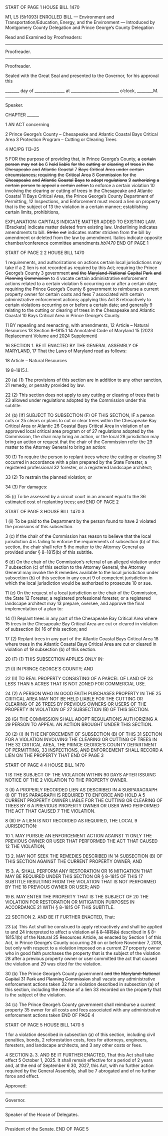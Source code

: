 START OF PAGE 1
HOUSE BILL 1470

M1, L5 (5lr1093)
ENROLLED BILL
— Environment and Transportation/Education, Energy, and the Environment —
Introduced by Montgomery County Delegation and Prince George’s County
Delegation

Read and Examined by Proofreaders:

_______________________________________________
Proofreader.
_______________________________________________
Proofreader.

Sealed with the Great Seal and presented to the Governor, for his approval this

_______ day of _______________ at ________________________ o’clock, ________M.

______________________________________________
Speaker.

CHAPTER ______

1 AN ACT concerning

2 Prince George’s County – Chesapeake and Atlantic Coastal Bays Critical Area
3 Protection Program – Cutting or Clearing Trees

4 MC/PG 113–25

5 FOR the purpose of providing that, in Prince George’s County, ~~a~~ ~~certain~~ ~~person~~ ~~may~~ ~~not~~ ~~be~~
6 ~~held~~ ~~liable~~ ~~for~~ ~~the~~ ~~cutting~~ ~~or~~ ~~clearing~~ ~~of~~ ~~trees~~ ~~in~~ ~~the~~ ~~Chesapeake~~ ~~and~~ ~~Atlantic~~ ~~Coastal~~
7 ~~Bays~~ ~~Critical~~ ~~Area~~ ~~under~~ ~~certain~~ ~~circumstances;~~ ~~requiring~~ ~~the~~ ~~Critical~~ ~~Area~~
8 ~~Commission~~ ~~for~~ ~~the~~ ~~Chesapeake~~ ~~and~~ ~~Atlantic~~ ~~Coastal~~ ~~Bays~~ ~~to~~ ~~adopt~~ ~~regulations~~
9 ~~authorizing~~ ~~a~~ ~~certain~~ ~~person~~ ~~to~~ ~~appeal~~ ~~a~~ ~~certain~~ ~~action~~ to enforce a certain violation
10 involving the clearing or cutting of trees in the Chesapeake and Atlantic Coastal
11 Bays Critical Area, the Prince George’s County Department of Permitting,
12 Inspections, and Enforcement must record a lien on property that is the subject of
13 the violation in a certain manner; establishing certain limits, prohibitions,

EXPLANATION: CAPITALS INDICATE MATTER ADDED TO EXISTING LAW.
[Brackets] indicate matter deleted from existing law.
Underlining indicates amendments to bill.
~~Strike~~ ~~out~~ indicates matter stricken from the bill by amendment or deleted from the law by
amendment.
Italics indicate opposite chamber/conference committee amendments.*hb1470*
END OF PAGE 1

START OF PAGE 2
2 HOUSE BILL 1470

1 requirements, and authorizations on actions certain local jurisdictions may take if a
2 lien is not recorded as required by this Act; requiring the Prince George’s County
3 government ~~and~~ ~~the~~ ~~Maryland–National~~ ~~Capital~~ ~~Park~~ ~~and~~ ~~Planning~~ ~~Commission~~ to
4 vacate certain administrative enforcement actions related to a certain violation
5 occurring on or after a certain date; requiring the Prince George’s County
6 government to reimburse a current property owner for certain costs and fees
7 associated with certain administrative enforcement actions; applying this Act
8 retroactively to certain violations occurring on or before a certain date; and generally
9 relating to the cutting or clearing of trees in the Chesapeake and Atlantic Coastal
10 Bays Critical Area in Prince George’s County.

11 BY repealing and reenacting, with amendments,
12 Article – Natural Resources
13 Section 8–1815.1
14 Annotated Code of Maryland
15 (2023 Replacement Volume and 2024 Supplement)

16 SECTION 1. BE IT ENACTED BY THE GENERAL ASSEMBLY OF MARYLAND,
17 That the Laws of Maryland read as follows:

18 Article – Natural Resources

19 8–1815.1.

20 (a) (1) The provisions of this section are in addition to any other sanction,
21 remedy, or penalty provided by law.

22 (2) This section does not apply to any cutting or clearing of trees that is
23 allowed under regulations adopted by the Commission under this subtitle.

24 (b) [If] SUBJECT TO SUBSECTION (F) OF THIS SECTION, IF a person cuts or
25 clears or plans to cut or clear trees within the Chesapeake Bay Critical Area or Atlantic
26 Coastal Bays Critical Area in violation of an approved local critical area program or of
27 regulations adopted by the Commission, the chair may bring an action, or the local
28 jurisdiction may bring an action or request that the chair of the Commission refer the
29 matter to the Attorney General to bring an action:

30 (1) To require the person to replant trees where the cutting or clearing
31 occurred in accordance with a plan prepared by the State Forester, a registered professional
32 forester, or a registered landscape architect;

33 (2) To restrain the planned violation; or

34 (3) For damages:

35 (i) To be assessed by a circuit court in an amount equal to the
36 estimated cost of replanting trees; and
END OF PAGE 2

START OF PAGE 3
HOUSE BILL 1470 3

1 (ii) To be paid to the Department by the person found to have
2 violated the provisions of this subsection.

3 (c) If the chair of the Commission has reason to believe that the local jurisdiction
4 is failing to enforce the requirements of subsection (b) of this section, the chair shall refer
5 the matter to the Attorney General as provided under § 8–1815(b) of this subtitle.

6 (d) On the chair of the Commission’s referral of an alleged violation under
7 subsection (c) of this section to the Attorney General, the Attorney General may invoke the
8 remedies available to the local jurisdiction under subsection (b) of this section in any court
9 of competent jurisdiction in which the local jurisdiction would be authorized to prosecute
10 or sue.

11 (e) On the request of a local jurisdiction or the chair of the Commission, the State
12 Forester, a registered professional forester, or a registered landscape architect may
13 prepare, oversee, and approve the final implementation of a plan to:

14 (1) Replant trees in any part of the Chesapeake Bay Critical Area where
15 trees in the Chesapeake Bay Critical Area are cut or cleared in violation of subsection (b)
16 of this section; and

17 (2) Replant trees in any part of the Atlantic Coastal Bays Critical Area
18 where trees in the Atlantic Coastal Bays Critical Area are cut or cleared in violation of
19 subsection (b) of this section.

20 (F) (1) THIS SUBSECTION APPLIES ONLY IN:

21 (I) IN PRINCE GEORGE’S COUNTY; AND

22 (II) TO REAL PROPERTY CONSISTING OF A PARCEL OF LAND OF
23 LESS THAN 5 ACRES THAT IS NOT ZONED FOR COMMERCIAL USE.

24 (2) A PERSON WHO IN GOOD FAITH PURCHASES PROPERTY IN THE
25 CRITICAL AREA MAY NOT BE HELD LIABLE FOR THE CUTTING OR CLEARING OF
26 TREES BY PREVIOUS OWNERS OR USERS OF THE PROPERTY IN VIOLATION OF
27 SUBSECTION (B) OF THIS SECTION.

28 (G) THE COMMISSION SHALL ADOPT REGULATIONS AUTHORIZING A
29 PERSON TO APPEAL AN ACTION BROUGHT UNDER THIS SECTION.

30 (2) (I) IN THE ENFORCEMENT OF SUBSECTION (B) OF THIS
31 SECTION FOR A VIOLATION INVOLVING THE CLEARING OR CUTTING OF TREES IN THE
32 CRITICAL AREA, THE PRINCE GEORGE’S COUNTY DEPARTMENT OF PERMITTING,
33 INSPECTIONS, AND ENFORCEMENT SHALL RECORD A LIEN ON THE PROPERTY THAT
END OF PAGE 3

START OF PAGE 4
4 HOUSE BILL 1470

1 IS THE SUBJECT OF THE VIOLATION WITHIN 90 DAYS AFTER ISSUING NOTICE OF THE
2 VIOLATION TO THE PROPERTY OWNER.

3 (II) A PROPERLY RECORDED LIEN AS DESCRIBED IN
4 SUBPARAGRAPH (I) OF THIS PARAGRAPH IS REQUIRED TO ENFORCE AND HOLD A
5 CURRENT PROPERTY OWNER LIABLE FOR THE CUTTING OR CLEARING OF TREES BY
6 A PREVIOUS PROPERTY OWNER OR USER WHO PERFORMED THE ACT THAT CAUSED
7 THE VIOLATION.

8 (III) IF A LIEN IS NOT RECORDED AS REQUIRED, THE LOCAL
9 JURISDICTION:

10 1. MAY PURSUE AN ENFORCEMENT ACTION AGAINST
11 ONLY THE PREVIOUS OWNER OR USER THAT PERFORMED THE ACT THAT CAUSED
12 THE VIOLATION;

13 2. MAY NOT SEEK THE REMEDIES DESCRIBED IN
14 SUBSECTION (B) OF THIS SECTION AGAINST THE CURRENT PROPERTY OWNER; AND

15 3. A. SHALL PERFORM ANY RESTORATION OR
16 MITIGATION THAT MAY BE REQUIRED UNDER THIS SECTION OR § 8–1815 OF THIS
17 SUBTITLE RESULTING FROM THE VIOLATION THAT IS NOT PERFORMED BY THE
18 PREVIOUS OWNER OR USER; AND

19 B. MAY ENTER THE PROPERTY THAT IS THE SUBJECT OF
20 THE VIOLATION FOR RESTORATION OR MITIGATION PURPOSES IN ACCORDANCE
21 WITH § 8–1815 OF THIS SUBTITLE.

22 SECTION 2. AND BE IT FURTHER ENACTED, That:

23 (a) This Act shall be construed to apply retroactively and shall be applied to and
24 interpreted to affect a violation ~~of~~ ~~§~~ ~~8–1815(b)~~ described in § 8–1815.1(b) of the Natural
25 Resources Article, as enacted by Section 1 of this Act, in Prince George’s County occurring
26 on or before November 7, 2018, but only with respect to a violation imposed on a current
27 property owner who in good faith purchases the property that is the subject of the violation
28 after a previous property owner or user committed the act that caused the violation and
29 was cited for the violation.

30 (b) The Prince George’s County government ~~and~~ ~~the~~ ~~Maryland–National~~ ~~Capital~~
31 ~~Park~~ ~~and~~ ~~Planning~~ ~~Commission~~ shall vacate any administrative enforcement actions taken
32 for a violation described in subsection (a) of this section, including the release of a lien
33 recorded on the property that is the subject of the violation.

34 (c) The Prince George’s County government shall reimburse a current property
35 owner for all costs and fees associated with any administrative enforcement actions taken
END OF PAGE 4

START OF PAGE 5
HOUSE BILL 1470 5

1 for a violation described in subsection (a) of this section, including civil penalties, bonds,
2 reforestation costs, fees for attorneys, engineers, foresters, and landscape architects, and
3 any other costs or fees.

4 SECTION ~~2.~~ 3. AND BE IT FURTHER ENACTED, That this Act shall take effect
5 October 1, 2025. It shall remain effective for a period of 2 years and, at the end of September
6 30, 2027, this Act, with no further action required by the General Assembly, shall be
7 abrogated and of no further force and effect.

Approved:

________________________________________________________________________________
Governor.

________________________________________________________________________________
Speaker of the House of Delegates.

________________________________________________________________________________
President of the Senate.
END OF PAGE 5